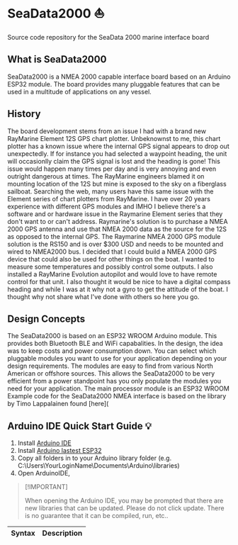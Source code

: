 # SeaData2000 ⛵
Source code repository for the SeaData 2000 marine interface board
## What is SeaData2000
SeaData2000 is a NMEA 2000 capable interface board based on an Arduino ESP32 module.  The board provides many pluggable features that can be used in a multitude of applications on any vessel.
## History 
The board development stems from an issue I had with a brand new RayMarine Element 12S GPS chart plotter.  Unbeknownst to me, this chart plotter has a known issue where the internal GPS signal appears to drop out unexpectedly.  If for instance you had selected a waypoint heading, the unit will occasionlly claim the GPS signal is lost and the heading is gone!  This issue would happen many times per day and is very annoying and even outright dangerous at times. The RayMarine engineers blamed it on mounting location of the 12S but mine is exposed to the sky on a fiberglass sailboat.  Searching the web, many users have this same issue with the Element series of chart plotters from RayMarine.  I have over 20 years experience with different GPS modules and IMHO I believe there's a software and or hardware issue in the Raymarine Element series that they don't want to or can't address.  Raymarine's solution is to purchase a NMEA 2000 GPS antenna and use that NMEA 2000 data as the source for the 12S as opposed to the internal GPS.  The Raymarine NMEA 2000 GPS module solution is the RS150 and is over $300 USD and needs to be mounted and wired to NMEA2000 bus.  I decided that I could build a NMEA 2000 GPS device that could also be used for other things on the boat.  I wanted to measure some temperatures and possibly control some outputs. I also installed a RayMarine Evolution autopilot and would love to have remote control for that unit.  I also thought it would be nice to have a digital compass heading and while I was at it why not a gyro to get the attitude of the boat. I thought why not share what I've done with others so here you go.
## Design Concepts
The SeaData2000 is based on an ESP32 WROOM Arduino module.  This provides both Bluetooth BLE and WiFi capabalities.  In the design, the idea was to keep costs and power consumption down.  You can select which pluggable modules you want to use for your application depending on your design requirements.  The modules are easy to find from various North American or offshore sources. This allows the SeaData2000 to be very efficient from a power standpoint has you only populate the modules you need for your application.  The main processor module is an ESP32 WROOM
Example code for the SeaData2000 NMEA interface is based on the library by Timo Lappalainen found [here](

## Arduino IDE Quick Start Guide :bulb:
1. Install [Arduino IDE](https://www.arduino.cc/en/software)
2. Install [Arduino lastest ESP32](https://docs.espressif.com/projects/arduino-esp32/en/latest/)
3. Copy all folders in to your Arduino library folder (e.g. C:\Users\YourLoginName\Documents\Arduino\libraries)
4. Open ArduinoIDE,  

> \[!IMPORTANT]
>
> When opening the Arduino IDE, you may be prompted that there are new libraries that can be updated.  Please do not click update.  There is no guarantee that it can be compiled, run, etc..


| Syntax | Description |
| ------ | ----------- |


